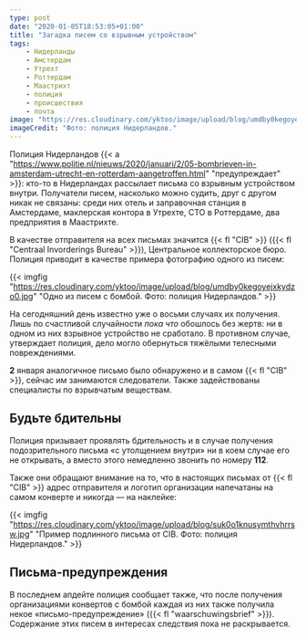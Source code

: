 ```yaml
---
type: post
date: "2020-01-05T18:53:05+01:00"
title: "Загадка писем со взрывным устройством"
tags:
    - Нидерланды
    - Амстердам
    - Утрехт
    - Роттердам
    - Маастрихт
    - полиция
    - происшествия
    - почта
image: "https://res.cloudinary.com/yktoo/image/upload/blog/umdby0kegoyejxkydzo0.jpg"
imageCredit: "Фото: полиция Нидерландов."
---
```


Полиция Нидерландов {{< a "https://www.politie.nl/nieuws/2020/januari/2/05-bombrieven-in-amsterdam-utrecht-en-rotterdam-aangetroffen.html" "предупреждает" >}}: кто-то в Нидерландах рассылает письма со взрывным устройством внутри. Получатели писем, насколько можно судить, друг с другом никак не связаны: среди них отель и заправочная станция в Амстердаме, маклерская контора в Утрехте, СТО в Роттердаме, два предприятия в Маастрихте.

В качестве отправителя на всех письмах значится {{< fl "CIB" >}} ({{< fl "Centraal Invorderings Bureau" >}}), Центральное коллекторское бюро. Полиция приводит в качестве примера фотографию одного из писем:

<!--more-->

{{< imgfig "https://res.cloudinary.com/yktoo/image/upload/blog/umdby0kegoyejxkydzo0.jpg" "Одно из писем с бомбой. Фото: полиция Нидерландов." >}}

На сегодняшний день известно уже о восьми случаях их получения. Лишь по счастливой случайности *пока что* обошлось без жертв: ни в одном из них взрывное устройство не сработало. В противном случае, утверждает полиция, дело могло обернуться тяжёлыми телесными повреждениями.

**2** января аналогичное письмо было обнаружено и в самом {{< fl "CIB" >}}, сейчас им занимаются следователи. Также задействованы специалисты по взрывчатым веществам.

## Будьте бдительны

Полиция призывает проявлять бдительность и в случае получения подозрительного письма «с утолщением внутри» ни в коем случае его не открывать, а вместо этого немедленно звонить по номеру **112**.

Также они обращают внимание на то, что в настоящих письмах от {{< fl "CIB" >}} адрес отправителя и логотип организации напечатаны на самом конверте и никогда — на наклейке:

{{< imgfig "https://res.cloudinary.com/yktoo/image/upload/blog/suk0o1knusymthvhrrsw.jpg" "Пример подлинного письма от CIB. Фото: полиция Нидерландов." >}}

## Письма-предупреждения

В последнем апдейте полиция сообщает также, что после получения организациями конвертов с бомбой каждая из них также получила некое «письмо-предупреждение» ({{< fl "waarschuwingsbrief" >}}). Содержание этих писем в интересах следствия пока не раскрывается.
